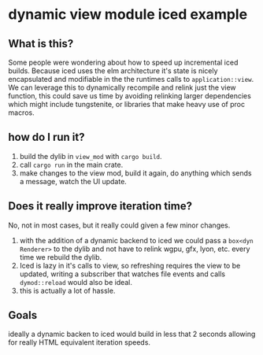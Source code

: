 # dynamic view module iced example

## What is this?
Some people were wondering about how to speed up incremental iced builds. Because iced uses the elm architecture
it's state is nicely encapsulated and modifiable in the the runtimes calls to `application::view`. We can leverage this
to dynamically recompile and relink just the view function, this could save us time by avoiding relinking larger dependencies
which might include tungstenite, or libraries that make heavy use of proc macros.

## how do I run it?
1. build the dylib in `view_mod` with `cargo build`.
2. call `cargo run` in the main crate.
3. make changes to the view mod, build it again, do anything which sends a message, watch the UI update.

## Does it really improve iteration time?
No, not in most cases, but it really could given a few minor changes.
1. with the addition of a dynamic backend to iced we could pass a `box<dyn Renderer>` to the dylib and not have to
relink wgpu, gfx, lyon, etc. every time we rebuild the dylib.
2. Iced is lazy in it's calls to view, so refreshing requires the view to be updated, writing a subscriber that watches file events
and calls `dymod::reload` would also be ideal.
3. this is actually a lot of hassle.

## Goals
ideally a dynamic backen to iced would build in less that 2 seconds allowing for really HTML equivalent iteration speeds.
